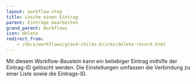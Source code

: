 ```yaml
---
layout: workflow-step
title: Lösche einen Eintrag
parent: Einträge bearbeiten
grand_parent: Workflows
icon: delete
redirect_from:
    - /docs/workflows/grand-childs-bricks/delete-record.html
---
```


Mit diesem Workflow-Baustein kann ein beliebiger Eintrag mithilfe der Eintrag-ID gelöscht werden.
Die Einstellungen umfassen die Verbindung zu einer Liste sowie die Eintrags-ID.
